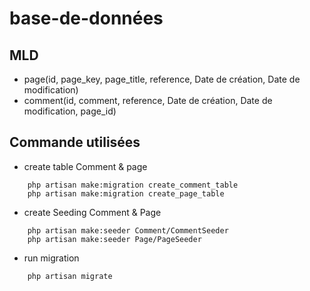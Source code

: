 # base-de-données



## MLD

- page(id, page_key, page_title, reference, Date de création, Date de modification)
- comment(id, comment, reference, Date de création, Date de modification, page_id)


## Commande utilisées


- create table Comment & page

```shell
    php artisan make:migration create_comment_table
    php artisan make:migration create_page_table
```


- create Seeding Comment & Page

```shell
    php artisan make:seeder Comment/CommentSeeder
    php artisan make:seeder Page/PageSeeder
```

- run migration

```shell
    php artisan migrate
```